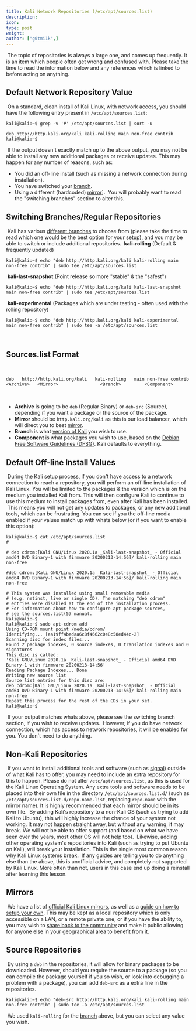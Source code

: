 ```yaml
---
title: Kali Network Repositories (/etc/apt/sources.list)
description:
icon:
type: post
weight:
author: ["g0tmi1k",]
---
```


​
The topic of repositories is always a large one, and comes up frequently. It is an item which people often get wrong and confused with. Please take the time to read the information below and any references which is linked to before acting on anything.
​
​
​
## Default Network Repository Value
​
On a standard, clean install of Kali Linux, with network access, you should have the following entry present in `/etc/apt/sources.list`:
​
```console
kali@kali:~$ grep -v '#' /etc/apt/sources.list | sort -u
​
deb http://http.kali.org/kali kali-rolling main non-free contrib
kali@kali:~$
```
​
If the output doesn't exactly match up to the above output, you may not be able to install any new additional packages or receive updates.
This may happen for any number of reasons, such as:
​
- You did an off-line install (such as missing a network connection during installation).
- You have switched your [branch](/docs/general-use/kali-branches/).
- Using a different (hardcoded) [mirror](/docs/community/kali-linux-mirrors/)].
​
You will probably want to read the "switching branches" section to alter this.
​
​
​
## Switching Branches/Regular Repositories
​
Kali has various [different branches](/docs/general-use/kali-branches/) to choose from (please take the time to read which one would be the best option for your setup), and you may be able to switch or include additional repositories.
​
**kali-rolling** (Default & frequently updated)
​
```console
kali@kali:~$ echo "deb http://http.kali.org/kali kali-rolling main non-free contrib" | sudo tee /etc/apt/sources.list
```
​
**kali-last-snapshot** (Point release so more "stable" & the "safest")
​
```console
kali@kali:~$ echo "deb http://http.kali.org/kali kali-last-snapshot main non-free contrib" | sudo tee /etc/apt/sources.list
```
​
**kali-experimental** (Packages which are under testing - often used with the rolling repository)
​
```console
kali@kali:~$ echo "deb http://http.kali.org/kali kali-experimental main non-free contrib" | sudo tee -a /etc/apt/sources.list
```
​
​
​
## Sources.list Format
​
```
deb   http://http.kali.org/kali   kali-rolling   main non-free contrib
<Archive>   <Mirror>                <Branch>         <Component>
```
​
- **Archive** is going to be `deb` (Regular Binary) or `deb-src` (Source), depending if you want a package or the source of the package.
- **Mirror** should be `http.kali.org/kali` as this is our load balancer, which will direct you to best [mirror](/docs/community/kali-linux-mirrors/).
- **Branch** is what [version of Kali](/docs/general-use/kali-branches/) you wish to use.
- **Component** is what packages you wish to use, based on the [Debian Free Software Guidelines (DFSG)](https://www.debian.org/social_contract#guidelines). Kali defaults to everything.
​
​
​
## Default Off-line Install Values
​
During the Kali setup process, if you don't have access to a network connection to reach a repository, you will perform an off-line installation of Kali Linux. You will be limited to the packages & the version which is on the medium you installed Kali from. This will then configure Kali to continue to use this medium to install packages from, even after Kali has been installed.
​
This means you will not get any updates to packages, or any new additional tools, which can be frustrating. You can see if you the off-line media enabled if your values match up with whats below (or if you want to enable this option):
​
```console
kali@kali:~$ cat /etc/apt/sources.list
#
​
# deb cdrom:[Kali GNU/Linux 2020.1a _Kali-last-snapshot_ - Official amd64 DVD Binary-1 with firmware 20200213-14:56]/ kali-rolling main non-free
​
#deb cdrom:[Kali GNU/Linux 2020.1a _Kali-last-snapshot_ - Official amd64 DVD Binary-1 with firmware 20200213-14:56]/ kali-rolling main non-free
​
# This system was installed using small removable media
# (e.g. netinst, live or single CD). The matching "deb cdrom"
# entries were disabled at the end of the installation process.
# For information about how to configure apt package sources,
# see the sources.list(5) manual.
kali@kali:~$
kali@kali:~$ sudo apt-cdrom add
Using CD-ROM mount point /media/cdrom/
Identifying... [ea19ff4bedaa6c8f4662c0e8c58ed44c-2]
Scanning disc for index files...
Found 2 package indexes, 0 source indexes, 0 translation indexes and 0 signatures
This disc is called:
'Kali GNU/Linux 2020.1a _Kali-last-snapshot_ - Official amd64 DVD Binary-1 with firmware 20200213-14:56'
Reading Package Indexes... Done
Writing new source list
Source list entries for this disc are:
deb cdrom:[Kali GNU/Linux 2020.1a _Kali-last-snapshot_ - Official amd64 DVD Binary-1 with firmware 20200213-14:56]/ kali-rolling main non-free
Repeat this process for the rest of the CDs in your set.
kali@kali:~$
```
​
If your output matches whats above, please see the switching branch section, if you wish to receive updates.
​
However, if you do have network connection, which has access to network repositories, it will be enabled for you. You don't need to do anything.
​
​
​
## Non-Kali Repositories
​
If you want to install additional tools and software (such as [signal](https://signal.org/)) outside of what Kali has to offer, you may need to include an extra repository for this to happen. Please do not alter `/etc/apt/sources.list`, as this is used for the Kali Linux Operating System. Any extra tools and software needs to be placed into their own file in the directory `/etc/apt/sources.list.d/` (such as `/etc/apt/sources.list.d/repo-name.list`, replacing `repo-name` with the mirror name). It is highly recommended that each mirror should be in its own file.
​
By adding Kali's repository to a non-Kali OS (such as trying to add Kali to Ubuntu), this will highly increase the chance of your system not working. It may not happen straight away, but without any warning, it may break. We will not be able to offer support (and based on what we have seen over the years, most other OS will not help too).
​
Likewise, adding other operating system's repositories into Kali (such as trying to put Ubuntu on Kali), will break your installation. This is the single most common reason why Kali Linux systems break.
​
If any guides are telling you to do anything else than the above, this is unofficial advice, and completely not supported by Kali Linux. More often than not, users in this case end up doing a reinstall after learning this lesson.
​
​
​
## Mirrors
​
We have a list of [official Kali Linux mirrors](/docs/community/kali-linux-mirrors/), as well as a [guide on how to setup your own](/docs/community/setting-up-a-kali-linux-mirror/). This may be kept as a local repository which is only accessible on a LAN, or a remote private one, or if you have the ability to, you may wish to [share back to the community](/docs/community/contribute/) and make it public allowing for anyone else in your geographical area to benefit from it.
​
​
​
## Source Repositories
​
By using a `deb` in the repositories, it will allow for binary packages to be downloaded. However, should you require the source to a package (so you can compile the package yourself if you so wish, or look into debugging a problem with a package), you can add `deb-src` as a extra line in the repositories.
​
```console
kali@kali:~$ echo "deb-src http://http.kali.org/kali kali-rolling main non-free contrib" | sudo tee -a /etc/apt/sources.list
```
​
We used `kali-rolling` for the [branch](/docs/general-use/kali-branches/) above, but you can select any value you wish.
